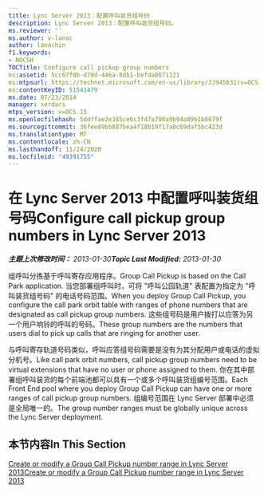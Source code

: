 ```yaml
---
title: Lync Server 2013：配置呼叫装货组号码
description: Lync Server 2013：配置呼叫装货组号码。
ms.reviewer: ''
ms.author: v-lanac
author: lanachin
f1.keywords:
- NOCSH
TOCTitle: Configure call pickup group numbers
ms:assetid: 5cc67f0b-d70d-446a-8db1-befda8671121
ms:mtpsurl: https://technet.microsoft.com/en-us/library/JJ945631(v=OCS.15)
ms:contentKeyID: 51541479
ms.date: 07/23/2014
manager: serdars
mtps_version: v=OCS.15
ms.openlocfilehash: 5ddffae2e385ce6c3fd7a700a9b94a89b1b6679f
ms.sourcegitcommit: 36fee89bb887bea4f18b19f17a8c69daf5bc423d
ms.translationtype: MT
ms.contentlocale: zh-CN
ms.lasthandoff: 11/24/2020
ms.locfileid: "49391755"
---
```

# <a name="configure-call-pickup-group-numbers-in-lync-server-2013"></a><span data-ttu-id="6fb94-103">在 Lync Server 2013 中配置呼叫装货组号码</span><span class="sxs-lookup"><span data-stu-id="6fb94-103">Configure call pickup group numbers in Lync Server 2013</span></span>

<div data-xmlns="http://www.w3.org/1999/xhtml">

<div class="topic" data-xmlns="http://www.w3.org/1999/xhtml" data-msxsl="urn:schemas-microsoft-com:xslt" data-cs="https://msdn.microsoft.com/">

<div data-asp="https://msdn2.microsoft.com/asp">



</div>

<div id="mainSection">

<div id="mainBody"><span data-ttu-id="6fb94-104">

<span> </span></span><span class="sxs-lookup"><span data-stu-id="6fb94-104">

<span> </span></span></span>

<span data-ttu-id="6fb94-105">_**主题上次修改时间：** 2013-01-30_</span><span class="sxs-lookup"><span data-stu-id="6fb94-105">_**Topic Last Modified:** 2013-01-30_</span></span>

<span data-ttu-id="6fb94-106">组呼叫分拣基于呼叫寄存应用程序。</span><span class="sxs-lookup"><span data-stu-id="6fb94-106">Group Call Pickup is based on the Call Park application.</span></span> <span data-ttu-id="6fb94-107">当您部署组呼叫时，可将 "呼叫公园轨道" 表配置为指定为 "呼叫装货组号码" 的电话号码范围。</span><span class="sxs-lookup"><span data-stu-id="6fb94-107">When you deploy Group Call Pickup, you configure the call park orbit table with ranges of phone numbers that are designated as call pickup group numbers.</span></span> <span data-ttu-id="6fb94-108">这些组号码是用户拨打以应答为另一个用户响铃的呼叫的号码。</span><span class="sxs-lookup"><span data-stu-id="6fb94-108">These group numbers are the numbers that users dial to pick up calls that are ringing for another user.</span></span>

<span data-ttu-id="6fb94-109">与呼叫寄存轨道号码类似，呼叫应答组号码需要是没有为其分配用户或电话的虚拟分机号。</span><span class="sxs-lookup"><span data-stu-id="6fb94-109">Like call park orbit numbers, call pickup group numbers need to be virtual extensions that have no user or phone assigned to them.</span></span> <span data-ttu-id="6fb94-110">你在其中部署组呼叫装货的每个前端池都可以具有一个或多个呼叫装货组编号范围。</span><span class="sxs-lookup"><span data-stu-id="6fb94-110">Each Front End pool where you deploy Group Call Pickup can have one or more ranges of call pickup group numbers.</span></span> <span data-ttu-id="6fb94-111">组编号范围在 Lync Server 部署中必须是全局唯一的。</span><span class="sxs-lookup"><span data-stu-id="6fb94-111">The group number ranges must be globally unique across the Lync Server deployment.</span></span>

<div>

## <a name="in-this-section"></a><span data-ttu-id="6fb94-112">本节内容</span><span class="sxs-lookup"><span data-stu-id="6fb94-112">In This Section</span></span>

[<span data-ttu-id="6fb94-113">Create or modify a Group Call Pickup number range in Lync Server 2013</span><span class="sxs-lookup"><span data-stu-id="6fb94-113">Create or modify a Group Call Pickup number range in Lync Server 2013</span></span>](lync-server-2013-create-or-modify-a-group-call-pickup-number-range.md)

<span data-ttu-id="6fb94-114"></div>

</div>

<span> </span>

</div>

</div>

</span><span class="sxs-lookup"><span data-stu-id="6fb94-114"></div>

</div>

<span> </span>

</div>

</div>

</span></span></div>

